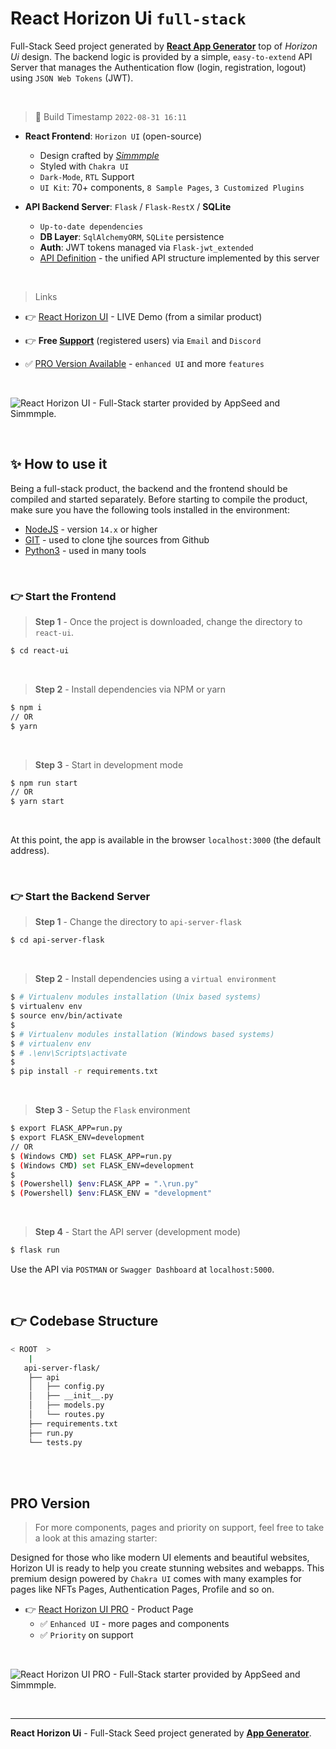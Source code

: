 # React Horizon Ui `full-stack`

Full-Stack Seed project generated by **[React App Generator](https://appseed.us/generator/react/)** top of *Horizon Ui* design. The backend logic is provided by a simple, `easy-to-extend` API Server that manages the Authentication flow (login, registration, logout) using `JSON Web Tokens` (JWT).

<br />

> 🚀 Build Timestamp `2022-08-31 16:11`

- **React Frontend**: `Horizon UI` (open-source)
  - Design crafted by *[Simmmple](https://simmmple.com/)*
  - Styled with `Chakra UI`
  - `Dark-Mode`, `RTL` Support
  - `UI Kit`: 70+ components, `8 Sample Pages`, `3 Customized Plugins`   

- **API Backend Server**: `Flask` / `Flask-RestX` / **SQLite** 
  - `Up-to-date dependencies`
  - **DB Layer**: `SqlAlchemyORM`, `SQLite` persistence
  - **Auth**: JWT tokens managed via `Flask-jwt_extended`
  - [API Definition](https://docs.appseed.us/boilerplate-code/api-unified-definition) - the unified API structure implemented by this server


<br />

> Links

- 👉 [React Horizon UI](https://react-horizon-ui-chakra.appseed-srv1.com/#/auth/sign-in/default) - LIVE Demo (from a similar product)

- 👉 **Free [Support](https://appseed.us/support/)** (registered users) via `Email` and `Discord`
- ✅ [PRO Version Available](#pro-version) - `enhanced UI` and more `features`

<br />

![React Horizon UI - Full-Stack starter provided by AppSeed and Simmmple.](https://user-images.githubusercontent.com/51070104/174428337-181e6dea-0ad9-4fe1-a35f-25e5fa656a9d.png)

<br >

## ✨ How to use it

Being a full-stack product, the backend and the frontend should be compiled and started separately. 
Before starting to compile the product, make sure you have the following tools installed in the environment:

- [NodeJS](https://nodejs.org/en/) - version `14.x` or higher
- [GIT](https://git-scm.com/) - used to clone tjhe sources from Github
- [Python3](https://www.python.org/) - used in many tools

<br />

### 👉 Start the Frontend 

> **Step 1** - Once the project is downloaded, change the directory to `react-ui`. 

```bash
$ cd react-ui
```

<br >

> **Step 2** - Install dependencies via NPM or yarn

```bash
$ npm i
// OR
$ yarn
```

<br />

> **Step 3** - Start in development mode

```bash
$ npm run start 
// OR
$ yarn start
```

<br />

At this point, the app is available in the browser `localhost:3000` (the default address).


<br /> 

### 👉 Start the Backend Server 

> **Step 1** - Change the directory to `api-server-flask`

```bash
$ cd api-server-flask
```

<br >

> **Step 2** - Install dependencies using a `virtual environment`

```bash
$ # Virtualenv modules installation (Unix based systems)
$ virtualenv env
$ source env/bin/activate
$
$ # Virtualenv modules installation (Windows based systems)
$ # virtualenv env
$ # .\env\Scripts\activate
$
$ pip install -r requirements.txt
```

<br />

> **Step 3** - Setup the `Flask` environment 

```bash
$ export FLASK_APP=run.py
$ export FLASK_ENV=development
// OR 
$ (Windows CMD) set FLASK_APP=run.py
$ (Windows CMD) set FLASK_ENV=development
$
$ (Powershell) $env:FLASK_APP = ".\run.py"
$ (Powershell) $env:FLASK_ENV = "development"
```

<br />

> **Step 4** - Start the API server (development mode)

```bash
$ flask run
```

Use the API via `POSTMAN` or `Swagger Dashboard` at `localhost:5000`.

<br /> 

## 👉 Codebase Structure

```bash
< ROOT  >
    |
   api-server-flask/
    ├── api
    │   ├── config.py
    │   ├── __init__.py
    │   ├── models.py
    │   └── routes.py
    ├── requirements.txt
    ├── run.py
    └── tests.py
```

<br />



<br />

## PRO Version

> For more components, pages and priority on support, feel free to take a look at this amazing starter:

Designed for those who like modern UI elements and beautiful websites, Horizon UI is ready to help you create stunning websites and webapps.
This premium design powered by `Chakra UI` comes with many examples for pages like NFTs Pages, Authentication Pages, Profile and so on. 

- 👉 [React Horizon UI PRO](https://appseed.us/product/horizon-ui-pro/full-stack/) - Product Page
  - ✅ `Enhanced UI` - more pages and components
  - ✅ `Priority` on support

<br >

![React Horizon UI PRO - Full-Stack starter provided by AppSeed and Simmmple.](https://user-images.githubusercontent.com/51070104/175255148-7475cb47-0f63-48ee-a39d-7620beca6783.png)

<br />

---
**React Horizon Ui** - Full-Stack Seed project generated by **[App Generator](https://appseed.us/generator/)**.
